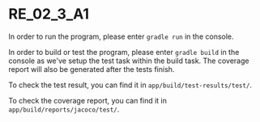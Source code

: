 # RE_02_3_A1

In order to run the program, please enter `gradle run` in the console.

In order to build or test the program, please enter `gradle build` in the console as we've setup the test task within the build task. The coverage report will also be generated after the tests finish.

To check the test result, you can find it in `app/build/test-results/test/`.

To check the coverage report, you can find it in `app/build/reports/jacoco/test/`.